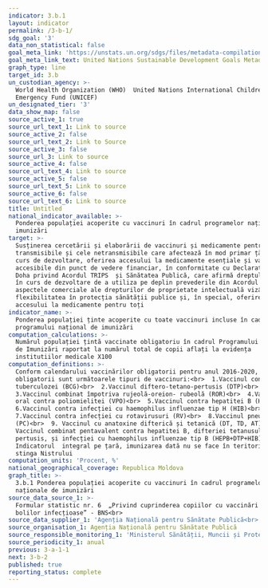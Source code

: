 ```yaml
---
indicator: 3.b.1
layout: indicator
permalink: /3-b-1/
sdg_goal: '3'
data_non_statistical: false
goal_meta_link: 'https://unstats.un.org/sdgs/files/metadata-compilation/Metadata-Goal-3.pdf'
goal_meta_link_text: United Nations Sustainable Development Goals Metadata (PDF 4.0 MB)
graph_type: line
target_id: 3.b
un_custodian_agency: >-
  World Health Organization (WHO)  United Nations International Children's
  Emergency Fund (UNICEF)
un_designated_tier: '3'
data_show_map: false
source_active_1: true
source_url_text_1: Link to source
source_active_2: false
source_url_text_2: Link to Source
source_active_3: false
source_url_3: Link to source
source_active_4: false
source_url_text_4: Link to source
source_active_5: false
source_url_text_5: Link to source
source_active_6: false
source_url_text_6: Link to source
title: Untitled
national_indicator_available: >-
  Ponderea populației acoperite cu vaccinuri în cadrul programelor naționale de
  imunizări
target: >-
  Susținerea cercetării și elaborării de vaccinuri și medicamente pentru bolile
  transmisibile și cele netransmisibile care afectează în mod primar țările în
  curs de dezvoltare, oferirea accesului la medicamente esențiale și vaccinuri
  accesibile din punct de vedere financiar, în conformitate cu Declarația de la
  Doha privind Acordul TRIPS  și Sănătatea Publică, care afirmă dreptul țărilor
  în curs de dezvoltare de a utiliza pe deplin prevederile din Acordul privind
  aspectele comerciale ale drepturilor de proprietate intelectuală vizând
  flexibilitatea în protecția sănătății publice și, în special, oferirea
  accesului la medicamente pentru toți
indicator_name: >-
  Ponderea populației ținte acoperite cu toate vaccinuri incluse în cadrul
  programului național de imunizări
computation_calculations: >-
  Numărul populației țintă vaccinate obligatoriu în cadrul Programului Național
  de Imunizări raportat la numărul total de copii aflați la evidența
  institutiilor medicale X100
computation_definitions: >-
  Conform calendarului vaccinărilor obligatorii pentru anul 2016-2020,
  obligatorii sunt următoarele tipuri de vaccinuri:<br>  1.Vaccinul contra
  tuberculozei (BCG)<br>  2.Vaccinul diftero-tetano-pertusis (DTP)<br> 
  3.Vaccinul combinat împotriva rujeolă-oreion- rubeolă (ROR)<br>  4.Vaccinul
  oral contra poliomielitei (VPO)<br>  5.Vaccinul contra hepatitei B (HEPB)<br> 
  6.Vaccinul contra infecției cu haemophilus influenzae tip H (HIB)<br> 
  7.Vaccinul contra infecției cu rotavirusuri (RV)<br>  8.Vaccinul pneumococic
  (PC)<br>  9. Vaccinul cu anatoxine difterică și tetanică (DT, TD, AT)<br>  10.
  Vaccinul combinat pentavalent contra hepatitei B, difteriei tetanusului,
  pertusis, și infecției cu haemophilus influenzae tip B (HEPB+DTP+HIB)<br> 
  Indicatorul  integral pe țară, imunizarea dată nu se face în teritoriile din
  stinga Nistrului
computation_units: 'Procent, %'
national_geographical_coverage: Republica Moldova
graph_title: >-
  3.b.1 Ponderea populației acoperite cu vaccinuri în cadrul programelor
  naționale de imunizări
source_data_source_1: >-
  Formular statistic nr. 6  „Privind cuprinderea copiilor cu vaccinări împotriva
  bolilor infecțioase” - BNS<br> 
source_data_supplier_1: 'Agenția Națională pentru Sănătate Publică<br>  '
source_organisation_1: Agenția Națională pentru Sănătate Publică
source_responsible_monitoring_1: 'Ministerul Sănătății, Muncii și Protecției Sociale'
source_periodicity_1: anual
previous: 3-a-1-1
next: 3-b-2
published: true
reporting_status: complete
---
```


